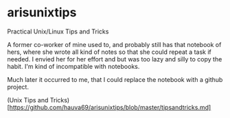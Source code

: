 # arisunixtips
Practical Unix/Linux Tips and Tricks 

A former co-worker of mine used to, and probably still has that
notebook of hers, where she wrote all kind of notes so that she could
repeat a task if needed. I envied her for her effort and but was too lazy
and silly to copy the habit. I'm kind of incompatible with notebooks.

Much later it occurred to me, that I could replace the notebook with a
github project.

(Unix Tips and Tricks)[https://github.com/hauva69/arisunixtips/blob/master/tipsandtricks.md]
